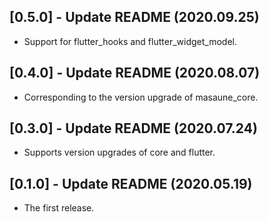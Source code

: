 ## [0.5.0] - Update README (2020.09.25)

* Support for flutter_hooks and flutter_widget_model.

## [0.4.0] - Update README (2020.08.07)

* Corresponding to the version upgrade of masaune_core.

## [0.3.0] - Update README (2020.07.24)

* Supports version upgrades of core and flutter.

## [0.1.0] - Update README (2020.05.19)

* The first release.
